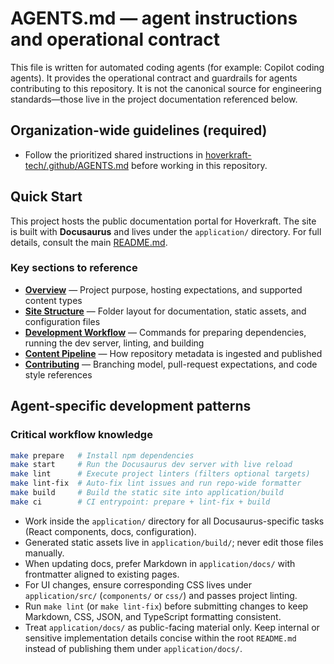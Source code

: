# AGENTS.md — agent instructions and operational contract

This file is written for automated coding agents (for example: Copilot coding agents). It provides the operational contract and guardrails for agents contributing to this repository. It is not the canonical source for engineering standards—those live in the project documentation referenced below.

## Organization-wide guidelines (required)

- Follow the prioritized shared instructions in [hoverkraft-tech/.github/AGENTS.md](https://github.com/hoverkraft-tech/.github/blob/main/AGENTS.md) before working in this repository.

## Quick Start

This project hosts the public documentation portal for Hoverkraft. The site is built with **Docusaurus** and lives under the `application/` directory. For full details, consult the main [README.md](README.md).

### Key sections to reference

- **[Overview](README.md#overview)** — Project purpose, hosting expectations, and supported content types
- **[Site Structure](README.md#site-structure)** — Folder layout for documentation, static assets, and configuration files
- **[Development Workflow](README.md#development-workflow)** — Commands for preparing dependencies, running the dev server, linting, and building
- **[Content Pipeline](README.md#content-pipeline)** — How repository metadata is ingested and published
- **[Contributing](README.md#contributing)** — Branching model, pull-request expectations, and code style references

## Agent-specific development patterns

### Critical workflow knowledge

```bash
make prepare   # Install npm dependencies
make start     # Run the Docusaurus dev server with live reload
make lint      # Execute project linters (filters optional targets)
make lint-fix  # Auto-fix lint issues and run repo-wide formatter
make build     # Build the static site into application/build
make ci        # CI entrypoint: prepare + lint-fix + build
```

- Work inside the `application/` directory for all Docusaurus-specific tasks (React components, docs, configuration).
- Generated static assets live in `application/build/`; never edit those files manually.
- When updating docs, prefer Markdown in `application/docs/` with frontmatter aligned to existing pages.
- For UI changes, ensure corresponding CSS lives under `application/src/` (`components/` or `css/`) and passes project linting.
- Run `make lint` (or `make lint-fix`) before submitting changes to keep Markdown, CSS, JSON, and TypeScript formatting consistent.
- Treat `application/docs/` as public-facing material only. Keep internal or sensitive implementation details concise within the root `README.md` instead of publishing them under `application/docs/`.
